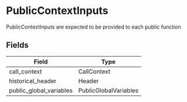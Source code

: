 # PublicContextInputs

PublicContextInputs are expected to be provided to each public function

## Fields
| Field | Type |
| --- | --- |
| call_context | CallContext |
| historical_header | Header |
| public_global_variables | PublicGlobalVariables |

